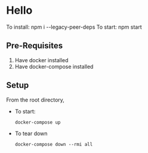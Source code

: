 # Hello

To install: npm i --legacy-peer-deps
To start: npm start

## Pre-Requisites
1. Have docker installed
1. Have docker-compose installed

## Setup
From the root directory,
- To start:

  `docker-compose up`

- To tear down
  
    `docker-compose down --rmi all`


